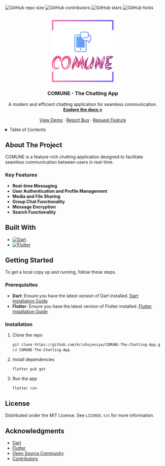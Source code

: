 
<a id="readme-top"></a>

![GitHub repo size](https://img.shields.io/github/repo-size/krishujeniya/COMUNE-The-Chatting-App)
![GitHub contributors](https://img.shields.io/github/contributors/krishujeniya/COMUNE-The-Chatting-App)
![GitHub stars](https://img.shields.io/github/stars/krishujeniya/COMUNE-The-Chatting-App?style=social)
![GitHub forks](https://img.shields.io/github/forks/krishujeniya/COMUNE-The-Chatting-App?style=social)

<!-- PROJECT LOGO -->
<br />
<div align="center">
  <a href="https://github.com/krishujeniya/COMUNE-The-Chatting-App">
    <img src="assets/images/logo.png" alt="Logo" width="200px">
  </a>

  <h3 align="center">COMUNE - The Chatting App</h3>

  <p align="center">
    A modern and efficient chatting application for seamless communication.
    <br />
    <a href="https://github.com/krishujeniya/COMUNE-The-Chatting-App"><strong>Explore the docs »</strong></a>
    <br />
    <br />
    <a href="https://github.com/krishujeniya/COMUNE-The-Chatting-App">View Demo</a>
    ·
    <a href="https://github.com/krishujeniya/COMUNE-The-Chatting-App/issues">Report Bug</a>
    ·
    <a href="https://github.com/krishujeniya/COMUNE-The-Chatting-App/issues">Request Feature</a>
  </p>
</div>

<!-- TABLE OF CONTENTS -->
<details>
  <summary>Table of Contents</summary>
  <ol>
    <li>
      <a href="#about-the-project">About The Project</a>
      <ul>
        <li><a href="#key-features">Key Features</a></li>
      </ul>
    </li>
    <li>
      <a href="#built-with">Built With</a>
    </li>
    <li>
      <a href="#getting-started">Getting Started</a>
      <ul>
        <li><a href="#prerequisites">Prerequisites</a></li>
        <li><a href="#installation">Installation</a></li>
      </ul>
    </li>
    <li><a href="#license">License</a></li>
    <li><a href="#acknowledgments">Acknowledgments</a></li>
  </ol>
</details>

<!-- ABOUT THE PROJECT -->
## About The Project

COMUNE is a feature-rich chatting application designed to facilitate seamless communication between users in real-time.

### Key Features

- **Real-time Messaging**
- **User Authentication and Profile Management**
- **Media and File Sharing**
- **Group Chat Functionality**
- **Message Encryption**
- **Search Functionality**

## Built With

- [![Dart](https://img.shields.io/badge/Dart-0175C2?style=for-the-badge&logo=dart&logoColor=white)](https://dart.dev/)
- [![Flutter](https://img.shields.io/badge/Flutter-02569B?style=for-the-badge&logo=flutter&logoColor=white)](https://flutter.dev/)

<!-- GETTING STARTED -->
## Getting Started

To get a local copy up and running, follow these steps.

### Prerequisites

- **Dart**: Ensure you have the latest version of Dart installed. [Dart Installation Guide](https://dart.dev/get-dart)
- **Flutter**: Ensure you have the latest version of Flutter installed. [Flutter Installation Guide](https://flutter.dev/docs/get-started/install)

### Installation

1. Clone the repo
   ```sh
   git clone https://github.com/krishujeniya/COMUNE-The-Chatting-App.git
   cd COMUNE-The-Chatting-App
   ```
2. Install dependencies
   ```sh
   flutter pub get
   ```
3. Run the app
   ```sh
   flutter run
   ```

<!-- LICENSE -->
## License

Distributed under the MIT License. See `LICENSE.txt` for more information.

<!-- ACKNOWLEDGMENTS -->
## Acknowledgments

- [Dart](https://dart.dev/)
- [Flutter](https://flutter.dev/)
- [Open Source Community](https://opensource.org/)
- [Contributors](https://github.com/krishujeniya/COMUNE-The-Chatting-App/graphs/contributors)

